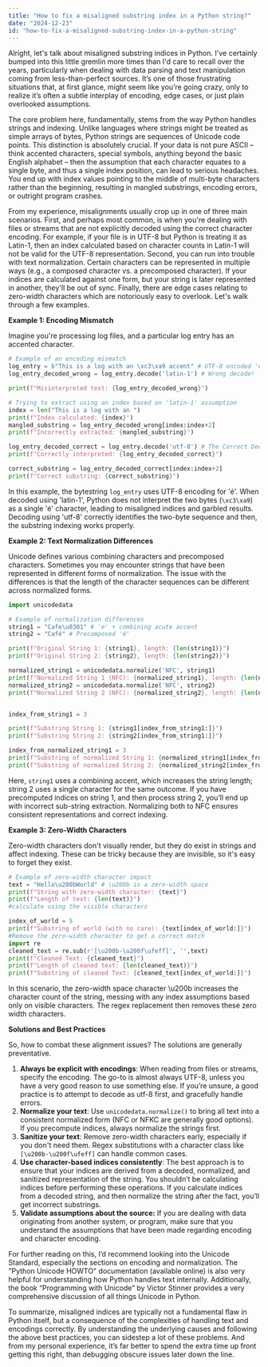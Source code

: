 ```yaml
---
title: "How to fix a misaligned substring index in a Python string?"
date: "2024-12-23"
id: "how-to-fix-a-misaligned-substring-index-in-a-python-string"
---
```


Alright, let's talk about misaligned substring indices in Python. I've certainly bumped into this little gremlin more times than I'd care to recall over the years, particularly when dealing with data parsing and text manipulation coming from less-than-perfect sources. It’s one of those frustrating situations that, at first glance, might seem like you’re going crazy, only to realize it’s often a subtle interplay of encoding, edge cases, or just plain overlooked assumptions.

The core problem here, fundamentally, stems from the way Python handles strings and indexing. Unlike languages where strings might be treated as simple arrays of bytes, Python strings are sequences of Unicode code points. This distinction is absolutely crucial. If your data is not pure ASCII – think accented characters, special symbols, anything beyond the basic English alphabet – then the assumption that each character equates to a single byte, and thus a single index position, can lead to serious headaches. You end up with index values pointing to the middle of multi-byte characters rather than the beginning, resulting in mangled substrings, encoding errors, or outright program crashes.

From my experience, misalignments usually crop up in one of three main scenarios. First, and perhaps most common, is when you're dealing with files or streams that are not explicitly decoded using the correct character encoding. For example, if your file is in UTF-8 but Python is treating it as Latin-1, then an index calculated based on character counts in Latin-1 will not be valid for the UTF-8 representation. Second, you can run into trouble with text normalization. Certain characters can be represented in multiple ways (e.g., a composed character vs. a precomposed character). If your indices are calculated against one form, but your string is later represented in another, they'll be out of sync. Finally, there are edge cases relating to zero-width characters which are notoriously easy to overlook. Let's walk through a few examples.

**Example 1: Encoding Mismatch**

Imagine you're processing log files, and a particular log entry has an accented character.

```python
# Example of an encoding mismatch
log_entry = b"This is a log with an \xc3\xa9 accent" # UTF-8 encoded 'é'
log_entry_decoded_wrong = log_entry.decode('latin-1') # Wrong decode!

print(f"Misinterpreted text: {log_entry_decoded_wrong}")

# Trying to extract using an index based on 'latin-1' assumption
index = len("This is a log with an ")
print(f"Index calculated: {index}")
mangled_substring = log_entry_decoded_wrong[index:index+2]
print(f"Incorrectly extracted: {mangled_substring}")

log_entry_decoded_correct = log_entry.decode('utf-8') # The Correct Decode!
print(f"Correctly interpreted: {log_entry_decoded_correct}")

correct_substring = log_entry_decoded_correct[index:index+2]
print(f"Correct substring: {correct_substring}")
```

In this example, the bytestring `log_entry` uses UTF-8 encoding for 'é'. When decoded using 'latin-1', Python does not interpret the two bytes (`\xc3\xa9`) as a single 'é' character, leading to misaligned indices and garbled results. Decoding using 'utf-8' correctly identifies the two-byte sequence and then, the substring indexing works properly.

**Example 2: Text Normalization Differences**

Unicode defines various combining characters and precomposed characters. Sometimes you may encounter strings that have been represented in different forms of normalization. The issue with the differences is that the length of the character sequences can be different across normalized forms.

```python
import unicodedata

# Example of normalization differences
string1 = "Cafe\u0301" # 'e' + combining acute accent
string2 = "Café" # Precomposed 'é'

print(f"Original String 1: {string1}, length: {len(string1)}")
print(f"Original String 2: {string2}, length: {len(string2)}")

normalized_string1 = unicodedata.normalize('NFC', string1)
print(f"Normalized String 1 (NFC): {normalized_string1}, length: {len(normalized_string1)}")
normalized_string2 = unicodedata.normalize('NFC', string2)
print(f"Normalized String 2 (NFC): {normalized_string2}, length: {len(normalized_string2)}")


index_from_string1 = 3

print(f"Substring String 1: {string1[index_from_string1:]}")
print(f"Substring String 2: {string2[index_from_string1:]}")

index_from_normalized_string1 = 3
print(f"Substring of normalized String 1: {normalized_string1[index_from_normalized_string1:]}")
print(f"Substring of normalized String 2: {normalized_string2[index_from_normalized_string1:]}")
```

Here, `string1` uses a combining accent, which increases the string length; string 2 uses a single character for the same outcome. If you have precomputed indices on string 1, and then process string 2, you’ll end up with incorrect sub-string extraction. Normalizing both to NFC ensures consistent representations and correct indexing.

**Example 3: Zero-Width Characters**

Zero-width characters don't visually render, but they do exist in strings and affect indexing. These can be tricky because they are invisible, so it's easy to forget they exist.

```python
# Example of zero-width character impact
text = "Hello\u200bWorld" # \u200b is a zero-width space
print(f"String with zero-width character: {text}")
print(f"Length of text: {len(text)}")
#calculate using the visible characters

index_of_world = 5
print(f"Substring of world (with no care): {text[index_of_world:]}")
#Remove the zero-width character to get a correct match
import re
cleaned_text = re.sub(r'[\u200b-\u200f\ufeff]', '',text)
print(f"Cleaned Text: {cleaned_text}")
print(f"Length of cleaned text: {len(cleaned_text)}")
print(f"Substring of cleaned Text: {cleaned_text[index_of_world:]}")

```

In this scenario, the zero-width space character \u200b increases the character count of the string, messing with any index assumptions based only on visible characters. The regex replacement then removes these zero width characters.

**Solutions and Best Practices**

So, how to combat these alignment issues? The solutions are generally preventative.

1.  **Always be explicit with encodings**: When reading from files or streams, specify the encoding. The go-to is almost always UTF-8, unless you have a very good reason to use something else. If you’re unsure, a good practice is to attempt to decode as utf-8 first, and gracefully handle errors.
2.  **Normalize your text**: Use `unicodedata.normalize()` to bring all text into a consistent normalized form (NFC or NFKC are generally good options). If you precompute indices, always normalize the strings first.
3.  **Sanitize your text**: Remove zero-width characters early, especially if you don't need them. Regex substitutions with a character class like `[\u200b-\u200f\ufeff]` can handle common cases.
4.  **Use character-based indices consistently**: The best approach is to ensure that your indices are derived from a decoded, normalized, and sanitized representation of the string. You shouldn’t be calculating indices before performing these operations. If you calculate indices from a decoded string, and then normalize the string after the fact, you’ll get incorrect substrings.
5. **Validate assumptions about the source:** If you are dealing with data originating from another system, or program, make sure that you understand the assumptions that have been made regarding encoding and character encoding.

For further reading on this, I’d recommend looking into the Unicode Standard, especially the sections on encoding and normalization. The "Python Unicode HOWTO" documentation (available online) is also very helpful for understanding how Python handles text internally. Additionally, the book “Programming with Unicode” by Victor Stinner provides a very comprehensive discussion of all things Unicode in Python.

To summarize, misaligned indices are typically not a fundamental flaw in Python itself, but a consequence of the complexities of handling text and encodings correctly. By understanding the underlying causes and following the above best practices, you can sidestep a lot of these problems. And from my personal experience, it’s far better to spend the extra time up front getting this right, than debugging obscure issues later down the line.
